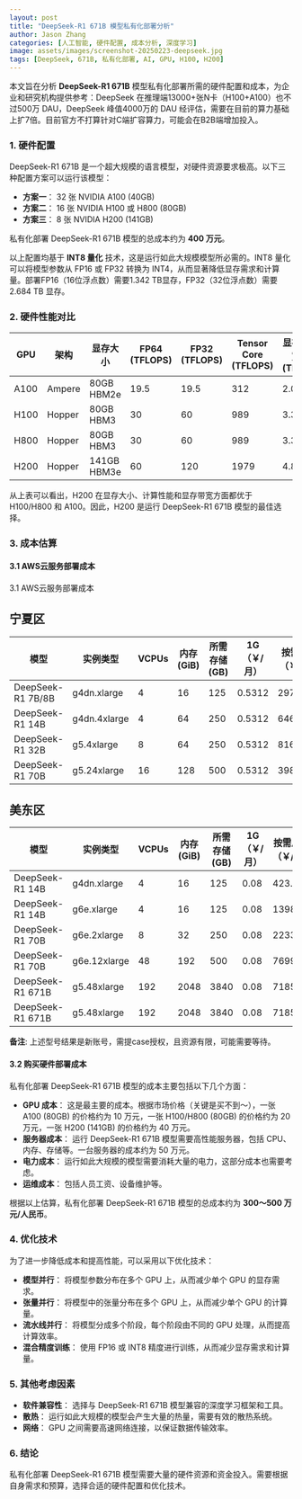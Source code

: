 ```yaml
---
layout: post
title: "DeepSeek-R1 671B 模型私有化部署分析"
author: Jason Zhang
categories: [人工智能, 硬件配置, 成本分析, 深度学习]
image: assets/images/screenshot-20250223-deepseek.jpg
tags: [DeepSeek, 671B, 私有化部署, AI, GPU, H100, H200]
---
```


本文旨在分析 **DeepSeek-R1 671B** 模型私有化部署所需的硬件配置和成本，为企业和研究机构提供参考：DeepSeek 在推理端13000+张N卡（H100+A100）也不过500万 DAU，DeepSeek 峰值4000万的 DAU 经评估，需要在目前的算力基础上扩7倍。目前官方不打算针对C端扩容算力，可能会在B2B端增加投入。

### 1. 硬件配置
DeepSeek-R1 671B 是一个超大规模的语言模型，对硬件资源要求极高。以下三种配置方案可以运行该模型：

- **方案一**： 32 张 NVIDIA A100 (40GB)
- **方案二**： 16 张 NVIDIA H100 或 H800 (80GB)
- **方案三**： 8 张 NVIDIA H200 (141GB)

私有化部署 DeepSeek-R1 671B 模型的总成本约为 **400 万元**。

以上配置均基于 **INT8 量化** 技术，这是运行如此大规模模型所必需的。INT8 量化可以将模型参数从 FP16 或 FP32 转换为 INT4，从而显著降低显存需求和计算量。部署FP16（16位浮点数）需要1.342 TB显存，FP32（32位浮点数）需要 2.684 TB 显存。

### 2. 硬件性能对比

| GPU  | 架构    | 显存大小      | FP64 (TFLOPS) | FP32 (TFLOPS) | Tensor Core (TFLOPS) | 显存带宽 (TB/s) |
|------|---------|---------------|---------------|---------------|----------------------|-----------------|
| A100 | Ampere  | 80GB HBM2e    | 19.5          | 19.5          | 312                  | 2.039           |
| H100 | Hopper  | 80GB HBM3     | 30            | 60            | 989                  | 3.35            |
| H800 | Hopper  | 80GB HBM3     | 30            | 60            | 989                  | 3.35            |
| H200 | Hopper  | 141GB HBM3e   | 60            | 120           | 1979                 | 4.8             |

从上表可以看出，H200 在显存大小、计算性能和显存带宽方面都优于 H100/H800 和 A100。因此，H200 是运行 DeepSeek-R1 671B 模型的最佳选择。

### 3. 成本估算

#### 3.1 AWS云服务部署成本

3.1 AWS云服务部署成本

## 宁夏区

| 模型           | 实例类型         | VCPUs | 内存 (GiB) | 所需存储 (GB) | 1G（￥/月） | 按需总价（￥/月） | RI无预付（￥/年） |
|----------------|------------------|-------|------------|----------------|-------------|-------------------|-------------------|
| DeepSeek-R1 7B/8B | g4dn.xlarge      | 4     | 16         | 125            | 0.5312      | 2974.63           | 23668.08          |
| DeepSeek-R1 14B  | g4dn.4xlarge     | 4     | 64         | 250            | 0.5312      | 6465.49           | 4171.83           |
| DeepSeek-R1 32B  | g5.4xlarge       | 8     | 64         | 250            | 0.5312      | 8162.23           | 5199.02           |
| DeepSeek-R1 70B  | g5.24xlarge      | 16    | 128        | 500            | 0.5312      | 39865.44          | 25005.61          |

## 美东区

| 模型           | 实例类型         | VCPUs | 内存 (GiB) | 所需存储 (GB) | 1G（￥/月） | 按需总价（￥/月） | RI无预付（￥/年） |
|----------------|------------------|-------|------------|----------------|-------------|-------------------|-------------------|
| DeepSeek-R1 14B | g4dn.xlarge      | 4     | 16         | 125            | 0.08        | 423.98            | 281              |
| DeepSeek-R1 14B | g6e.xlarge       | 4     | 16         | 125            | 0.08        | 1398.53           | 959.87            |
| DeepSeek-R1 70B | g6e.2xlarge      | 8     | 32         | 250            | 0.08        | 2233.1            | 1421.65           |
| DeepSeek-R1 70B | g6e.12xlarge     | 48    | 192        | 500            | 0.08        | 7699.63           | 58386.72          |
| DeepSeek-R1 671B| g5.48xlarge      | 192   | 2048       | 3840           | 0.08        | 71853.6           | 56660.71          |
| DeepSeek-R1 671B| g5.48xlarge      | 192   | 2048       | 3840           | 0.08        | 71853.6           | 56660.71          |

**备注**: 上述型号结果是新账号，需提case授权，且资源有限，可能需要等待。

#### 3.2 购买硬件部署成本
私有化部署 DeepSeek-R1 671B 模型的成本主要包括以下几个方面：
- **GPU 成本**： 这是最主要的成本。根据市场价格（关键是买不到～），一张 A100 (80GB) 的价格约为 10 万元，一张 H100/H800 (80GB) 的价格约为 20 万元，一张 H200 (141GB) 的价格约为 40 万元。
- **服务器成本**： 运行 DeepSeek-R1 671B 模型需要高性能服务器，包括 CPU、内存、存储等。一台服务器的成本约为 50 万元。
- **电力成本**： 运行如此大规模的模型需要消耗大量的电力，这部分成本也需要考虑。
- **运维成本**： 包括人员工资、设备维护等。

根据以上估算，私有化部署 DeepSeek-R1 671B 模型的总成本约为 **300～500 万元/人民币**。

### 4. 优化技术
为了进一步降低成本和提高性能，可以采用以下优化技术：

- **模型并行**： 将模型参数分布在多个 GPU 上，从而减少单个 GPU 的显存需求。
- **张量并行**： 将模型中的张量分布在多个 GPU 上，从而减少单个 GPU 的计算量。
- **流水线并行**： 将模型分成多个阶段，每个阶段由不同的 GPU 处理，从而提高计算效率。
- **混合精度训练**： 使用 FP16 或 INT8 精度进行训练，从而减少显存需求和计算量。

### 5. 其他考虑因素
- **软件兼容性**： 选择与 DeepSeek-R1 671B 模型兼容的深度学习框架和工具。
- **散热**： 运行如此大规模的模型会产生大量的热量，需要有效的散热系统。
- **网络**： GPU 之间需要高速网络连接，以保证数据传输效率。

### 6. 结论
私有化部署 DeepSeek-R1 671B 模型需要大量的硬件资源和资金投入。需要根据自身需求和预算，选择合适的硬件配置和优化技术。
